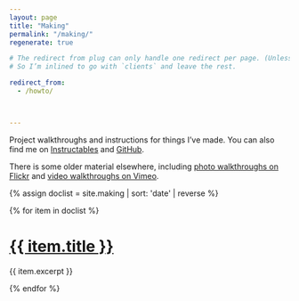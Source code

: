 ```yaml
---
layout: page
title: "Making"
permalink: "/making/"
regenerate: true

# The redirect from plug can only handle one redirect per page. (Unless I set up dummy pages for all these old pages and use `redirect_to`)
# So I’m inlined to go with `clients` and leave the rest.

redirect_from:
  - /howto/



---
```


Project walkthroughs and instructions for things I&#8217;ve made. You can also find me on [Instructables](http://www.instructables.com/member/Andrew+Sleigh/) and [GitHub](https://github.com/andrewsleigh).


There is some older material elsewhere, including [photo walkthroughs on Flickr](http://www.flickr.com/photos/andrewsleigh/collections/72157625572591433/) and [video walkthroughs on Vimeo](https://vimeo.com/album/2323611/sort:preset/format:detail). 

{% assign doclist =  site.making | sort: 'date' | reverse  %}


  {% for item in doclist %}
 <div>
        <h1 class="catalogue-title"> <a href="{{ site.baseurl }}{{ item.url }}" class="catalogue-item">{{ item.title }}</a></h1>
<!--         <div class="catalogue-line"></div> -->
        {{ item.excerpt }}
      </div>
  
{% endfor %}
